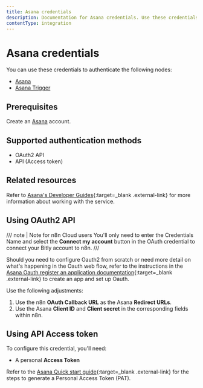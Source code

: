 ```yaml
---
title: Asana credentials
description: Documentation for Asana credentials. Use these credentials to authenticate Asana in n8n, a workflow automation platform.
contentType: integration
---
```


# Asana credentials

You can use these credentials to authenticate the following nodes:

- [Asana](/integrations/builtin/app-nodes/n8n-nodes-base.asana/)
- [Asana Trigger](/integrations/builtin/trigger-nodes/n8n-nodes-base.asanatrigger/)


## Prerequisites

Create an [Asana](https://asana.com/) account.

## Supported authentication methods

- OAuth2 API
- API (Access token)

## Related resources

Refer to [Asana's Developer Guides](https://developers.asana.com/docs/overview){:target=_blank .external-link} for more information about working with the service.

## Using OAuth2 API

/// note | Note for n8n Cloud users
You'll only need to enter the Credentials Name and select the **Connect my account** button in the OAuth credential to connect your Bitly account to n8n.
///

Should you need to configure Oauth2 from scratch or need more detail on what's happening in the Oauth web flow, refer to the instructions in the [Asana Oauth register an application documentation](https://developers.asana.com/docs/oauth#register-an-application){:target=_blank .external-link} to create an app and set up Oauth.

Use the following adjustments:

1. Use the n8n **OAuth Callback URL** as the Asana **Redirect URLs**.
2. Use the Asana **Client ID** and **Client secret** in the corresponding fields within n8n.

## Using API Access token

To configure this credential, you'll need:

- A personal **Access Token**

Refer to the [Asana Quick start guide](https://developers.asana.com/docs/quick-start#setup){:target=_blank .external-link} for the steps to generate a Personal Access Token (PAT).

